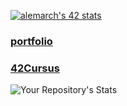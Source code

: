 [![alemarch's 42 stats](https://badge42.vercel.app/api/v2/cl167flm2000609l6jc2uzqsh/stats?cursusId=21&coalitionId=46)](https://github.com/JaeSeoKim/badge42)
### [portfolio](https://antoinelemarchand.xyz)
### [42Cursus](https://github.com/AntoineLemarchand/42Cursus)
![Your Repository's Stats](https://github-readme-stats.vercel.app/api/top-langs/?username=AntoineLemarchand&theme=blue-green)
